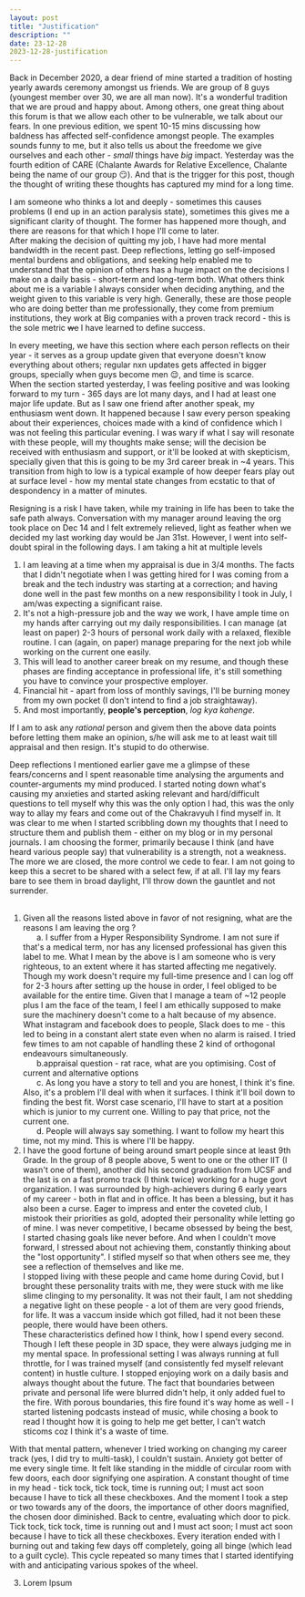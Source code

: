 ```yaml
---
layout: post
title: "Justification"
description: ""
date: 23-12-28
2023-12-28-justification
---
```

Back in December 2020, a dear friend of mine started a tradition of hosting yearly awards ceremony amongst us friends. We are group of 8 guys (youngest member over 30, we are all man now). It's a wonderful tradition that we are proud and happy about. Among others, one great thing about this forum is that we allow each other to be vulnerable, we talk about our fears. In one previous edition, we spent 10-15 mins discussing how baldness has affected self-confidence amongst people. The examples sounds funny to me, but it also tells us about the freedome we give ourselves and each other - *small* things have *big* impact. Yesterday was the fourth edition of CARE (Chalante Awards for Relative Excellence, Chalante being the name of our group :smirk:). And that is the trigger for this post, though the thought of writing these thoughts has captured my mind for a long time. <br>

I am someone who thinks a lot and deeply - sometimes this causes problems (I end up in an action paralysis state), sometimes this gives me a significant clarity of thought. The former has happened more though, and there are reasons for that which I hope I'll come to later. <br>
After making the decision of quitting my job, I have had more mental bandwidth in the recent past. Deep reflections, letting go self-imposed mental burdens and obligations, and seeking help enabled me to understand that the opinion of others has a huge impact on the decisions I make on a daily basis - short-term and long-term both. What others think about me is a variable I always consider when deciding anything, and the weight given to this variable is very high. Generally, these are those people who are doing better than me professionally, they come from premium institutions, they work at Big companies with a proven track record - this is the sole metric ~~we~~ I have learned to define success. <br>


In every meeting, we have this section where each person reflects on their year - it serves as a group update given that everyone doesn't know everything about others; regular nxn updates gets affected in bigger groups, specially when guys become men :relieved:, and time is scarce. <br>
When the section started yesterday, I was feeling positive and was looking forward to my turn - 365 days are lot many days, and I had at least one major life update. But as I saw one friend after another speak, my enthusiasm went down. It happened because I saw every person speaking about their experiences, choices made with a kind of confidence which I was not feeling this particular evening. I was wary if what I say will resonate with these people, will my thoughts make sense; will the decision be received with enthusiasm and support, or it'll be looked at with skepticism, specially given that this is going to be my 3rd career break in ~4 years. This transition from high to low is a typical example of how deeper fears play out at surface level - how my mental state changes from ecstatic to that of despondency in a matter of minutes. <br>

Resigning is a risk I have taken, while my training in life has been to take the safe path always. Conversation with my manager around leaving the org took place on Dec 14 and I felt extremely relieved, light as feather when we decided my last working day would be Jan 31st. However, I went into self-doubt spiral in the following days. I am taking a hit at multiple levels
1. I am leaving at a time when my appraisal is due in 3/4 months. The facts that I didn't negotiate when I was getting hired for I was coming from a break and the tech industry was starting at a correction; and having done well in the past few months on a new responsibility I took in July, I am/was expecting a significant raise. 
2. It's not a high-pressure job and the way we work, I have ample time on my hands after carrying out my daily responsibilities. I can manage (at least on paper) 2-3 hours of personal work daily with a relaxed, flexible routine. I can (again, on paper) manage preparing for the next job while working on the current one easily. 
3. This will lead to another career break on my resume, and though these phases are finding acceptance in professional life, it's still something you have to convince your prospective employer.
4. Financial hit - apart from loss of monthly savings, I'll be burning money from my own pocket (I don't intend to find a job straightaway). 
5. And most importantly, **people's perception**, *log kya kahenge*. 

If I am to ask any *rational* person and givem then the above data points before letting them make an opinion, s/he will ask me to at least wait till appraisal and then resign. It's stupid to do otherwise.

Deep reflections I mentioned earlier gave me a glimpse of these fears/concerns and I spent reasonable time analysing the arguments and counter-arguments my mind produced. I started noting down what's causing my anxieties and started asking relevant and hard/difficult questions to tell myself why this was the only option I had, this was the only way to allay my fears and come out of the Chakravyuh I find myself in. It was clear to me when I started scribbling down my thoughts that I need to structure them and publish them - either on my blog or in my personal journals. I am choosing the former, primarily because I think (and have heard various people say) that vulnerability is a strength, not a weakness. The more we are closed, the more control we cede to fear. I am not going to keep this a secret to be shared with a select few, if at all. I'll lay my fears bare to see them in broad daylight, I'll throw down the gauntlet and not surrender.<br><br>


1. Given all the reasons listed above in favor of not resigning, what are the reasons I am leaving the org ?<br>
&nbsp;&nbsp;&nbsp;&nbsp;&nbsp;&nbsp;a. I suffer from a Hyper Responsibility Syndrome. I am not sure if that's a medical term, nor has any licensed professional has given this label to me. What I mean by the above is I am someone who is very righteous, to an extent where it has started affecting me negatively. Though my work doesn't require my full-time presence and I can log off for 2-3 hours after setting up the house in order, I feel obliged to be available for the entire time. Given that I manage a team of ~12 people plus I am the face of the team, I feel I am ethically supposed to make sure the machinery doesn't come to a halt because of my absence. What instagram and facebook does to people, Slack does to me - this led to being in a constant alert state even when no alarm is raised. I tried few times to am not capable of handling these 2 kind of orthogonal endeavours simultaneously.<br>
&nbsp;&nbsp;&nbsp;&nbsp;&nbsp;&nbsp;b.appraisal question - rat race, what are you optimising. Cost of current and alternative options<br>
&nbsp;&nbsp;&nbsp;&nbsp;&nbsp;&nbsp;c. As long you have a story to tell and you are honest, I think it's fine. Also, it's a problem I'll deal with when it surfaces. I think it'll boil down to finding the best fit. Worst case scenario, I'll have to start at a position which is junior to my current one. Willing to pay that price, not the current one. <br>
&nbsp;&nbsp;&nbsp;&nbsp;&nbsp;&nbsp;d. People will always say something. I want to follow my heart this time, not my mind. This is where I'll be happy.
2. I have the good fortune of being around smart people since at least 9th Grade. In the group of 8 people above, 5 went to one or the other IIT (I wasn't one of them), another did his second graduation from UCSF and the last is on a fast promo track (I think twice) working for a huge govt organization. I was surrounded by high-achievers during 6 early years of my career - both in flat and in office. It has been a blessing, but it has also been a curse. Eager to impress and enter the coveted club, I mistook their priorities as gold, adopted their personality while letting go of mine. I was never competitive, I became obsessed by being the best, I started chasing goals like never before. And when I couldn't move forward, I stressed about not achieving them, constantly thinking about the "lost opportunity". I stifled myself so that when others see me, they see a reflection of themselves and like me. <br>
I stopped living with these people and came home during Covid, but I brought these personality traits with me, they were stuck with me like slime clinging to my personality. It was not their fault, I am not shedding a negative light on these people - a lot of them are very good friends, for life. It was a vaccum inside which got filled, had it not been these people, there would have been others. <br>
These characteristics defined how I think, how I spend every second. Though I left these people in 3D space, they were always judging me in my mental space. In professional setting I was always running at full throttle, for I was trained myself (and consistently fed myself relevant content) in hustle culture. I stopped enjoying work on a daily basis and always thought about the future. The fact that boundaries between private and personal life were blurred didn't help, it only added fuel to the fire. With porous boundaries, this fire found it's way home as well - I started listening podcasts instead of music, while chosing a book to read I thought how it is going to help me get better, I can't watch sticoms coz I think it's a waste of time. <br>

With that mental pattern, whenever I tried working on changing my career track (yes, I did try to multi-task), I couldn't sustain. Anxiety got better of me every single time. It felt like standing in the middle of circular room with few doors, each door signifying one aspiration. A constant thought of time in my head - tick tock, tick tock, time is running out; I must act soon because I have to tick all these checkboxes. And the moment I took a step or two towards any of the doors, the importance of other doors magnified, the chosen door diminished. Back to centre, evaluating which door to pick. Tick tock, tick tock, time is running out and I must act soon; I must act soon because I have to tick all these checkboxes. Every iteration ended with I burning out and taking few days off completely, going all binge (which lead to a guilt cycle). This cycle repeated so many times that I started identifying with and anticipating various spokes of the wheel.

3. Lorem Ipsum




